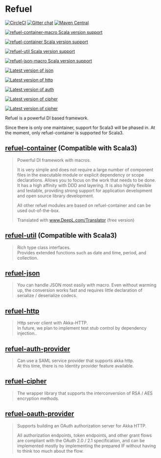 # Refuel

[![CircleCI](https://circleci.com/gh/giiita/refuel/tree/master.svg?style=svg)](https://circleci.com/gh/giiita/refuel/tree/master)
[![Gitter chat](https://badges.gitter.im/Join%20Chat.svg)](https://gitter.im/phylage/refuel)
[![Maven Central](https://maven-badges.herokuapp.com/maven-central/com.phylage/refuel-container_3/badge.svg)](https://search.maven.org/artifact/com.phylage/refuel-container_3)

[![refuel-container-macro Scala version support](https://index.scala-lang.org/giiita/refuel/refuel-container-macro/latest-by-scala-version.svg)](https://index.scala-lang.org/giiita/refuel/refuel-container-macro)

[![refuel-container Scala version support](https://index.scala-lang.org/giiita/refuel/refuel-container/latest-by-scala-version.svg)](https://index.scala-lang.org/giiita/refuel/refuel-container)

[![refuel-util Scala version support](https://index.scala-lang.org/giiita/refuel/refuel-util/latest-by-scala-version.svg)](https://index.scala-lang.org/giiita/refuel/refuel-util)

[![refuel-json-macro Scala version support](https://index.scala-lang.org/giiita/refuel/refuel-json-macro/latest-by-scala-version.svg)](https://index.scala-lang.org/giiita/refuel/refuel-json-macro)

[![Latest version of json](https://index.scala-lang.org/giiita/refuel/refuel-json/latest.svg)](https://index.scala-lang.org/giiita/refuel/refuel-json)

[![Latest version of http](https://index.scala-lang.org/giiita/refuel/refuel-http/latest.svg)](https://index.scala-lang.org/giiita/refuel/refuel-http)

[![Latest version of auth](https://index.scala-lang.org/giiita/refuel/refuel-auth-provider/latest.svg)](https://index.scala-lang.org/giiita/refuel/refuel-auth-provider)

[![Latest version of cipher](https://index.scala-lang.org/giiita/refuel/refuel-cipher/latest.svg)](https://index.scala-lang.org/giiita/refuel/refuel-cipher)

[![Latest version of cipher](https://index.scala-lang.org/giiita/refuel/refuel-oauth-provider/latest.svg)](https://index.scala-lang.org/giiita/refuel/refuel-oauth-provider)

<p>
Refuel is a powerful DI based framework.

Since there is only one maintainer, support for Scala3 will be phased in.
At the moment, only refuel-container is supported for Scala3.
</p>


## [refuel-container](https://github.com/giiita/refuel/tree/master/refuel-container) (Compatible with Scala3)

> Powerful DI framework with macros.
> 
> It is very simple and does not require a large number of component files in the executable module or explicit dependency or scope declarations. Allows you to focus on the work that needs to be done.
> It has a high affinity with DDD and layering. It is also highly flexible and testable, providing strong support for application development and open source library development.
> 
> All other refuel modules are based on refuel-container and can be used out-of-the-box.
> 
> Translated with www.DeepL.com/Translator (free version)

## [refuel-util](https://github.com/giiita/refuel/tree/master/refuel-util) (Compatible with Scala3)

> Rich type class interfaces.<br/>
> Provides extended functions such as date and time, period, and collection.

## [refuel-json](https://github.com/giiita/refuel/tree/master/refuel-json)

> You can handle JSON most easily with macro.
> Even without warming up, the conversion works fast and requires little declaration of serialize / deserialize codecs.

## [refuel-http](https://github.com/giiita/refuel/tree/master/refuel-http)

> Http server client with Akka-HTTP.<br/>
> In future, we plan to implement test stub control by dependency injection..<br/>

## [refuel-auth-provider](https://github.com/giiita/refuel/tree/master/refuel-auth-provider)

> Can use a SAML service provider that supports akka http.<br/>
> At this time, there is no Identity provider feature available.<br/>

## [refuel-cipher](https://github.com/giiita/refuel/tree/master/refuel-cipher)

> The wrapper library that supports the interconversion of RSA / AES encryption methods.

## [refuel-oauth-provider](https://github.com/giiita/refuel/tree/master/refuel-oauth-provider)

> Supports building an OAuth authorization server for Akka HTTP.
>
>All authorization endpoints, token endpoints, and other grant flows are compliant with the OAuth 2.0 / 2.1 specification, and can be implemented mostly by implementing the prepared IF without having to think too much about the flow.
